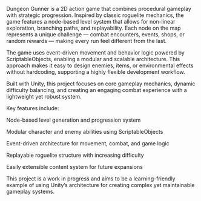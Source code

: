Dungeon Gunner is a 2D action game that combines procedural gameplay with strategic progression. Inspired by classic roguelite mechanics, the game features a node-based level system that allows for non-linear exploration, branching paths, and replayability. Each node on the map represents a unique challenge — combat encounters, events, shops, or random rewards — making every run feel different from the last.

The game uses event-driven movement and behavior logic powered by ScriptableObjects, enabling a modular and scalable architecture. This approach makes it easy to design enemies, items, or environmental effects without hardcoding, supporting a highly flexible development workflow.

Built with Unity, this project focuses on core gameplay mechanics, dynamic difficulty balancing, and creating an engaging combat experience with a lightweight yet robust system.

Key features include:

Node-based level generation and progression system

Modular character and enemy abilities using ScriptableObjects

Event-driven architecture for movement, combat, and game logic

Replayable roguelite structure with increasing difficulty

Easily extensible content system for future expansions

This project is a work in progress and aims to be a learning-friendly example of using Unity’s architecture for creating complex yet maintainable gameplay systems.
